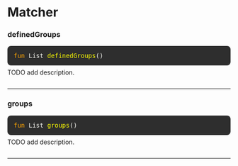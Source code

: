 # Matcher

### definedGroups
<div style="background-color: #2e2e2e; padding: 1em; border-radius: 8px; margin-bottom: 1em; color: #f8f8f2; font-family: monospace;">
<code style="all: unset; font-family: monospace; color: inherit;">
<span style='color: orange;'>fun</span> List <span style='color: yellow;'>definedGroups</span>()</code>
</div>
<p style="margin-top: -0.5em; margin-bottom: 2em;">
TODO add description.
</p>

---

### groups
<div style="background-color: #2e2e2e; padding: 1em; border-radius: 8px; margin-bottom: 1em; color: #f8f8f2; font-family: monospace;">
<code style="all: unset; font-family: monospace; color: inherit;">
<span style='color: orange;'>fun</span> List <span style='color: yellow;'>groups</span>()</code>
</div>
<p style="margin-top: -0.5em; margin-bottom: 2em;">
TODO add description.
</p>

---

